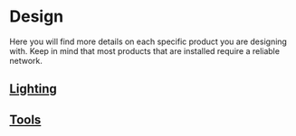 # Design
Here you will find more details on each specific product you are designing with.  Keep in mind that most products that are installed require a reliable network.

<!--## [Network](network.md)-->

## [Lighting](lighting.md)

<!--## [Shading](shading.md)-->

## [Tools](tools.md)